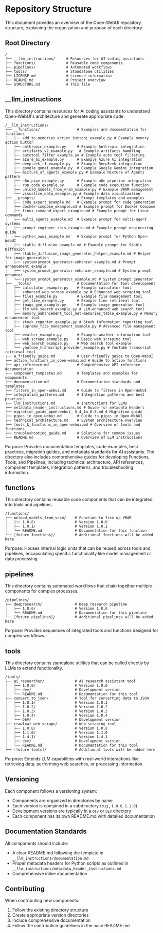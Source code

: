 # Repository Structure

This document provides an overview of the Open-WebUI repository structure, explaining the organization and purpose of each directory.

## Root Directory

```
/
├── __llm_instructions/     # Resources for AI coding assistants
├── functions/              # Reusable code components
├── pipelines/              # Automated workflows
├── tools/                  # Standalone utilities
├── LICENSE.md              # License information
├── README.md               # Project overview
└── STRUCTURE.md            # This file
```

## __llm_instructions

This directory contains resources for AI coding assistants to understand Open-WebUI's architecture and generate appropriate code.

```
/__llm_instructions/
├── __functions/                 # Examples and documentation for functions
│   ├── add_to_memories_action_buttoni_example.py # Example memory action button
│   ├── anthropic_example.py     # Example Anthropic integration
│   ├── artifacts_v2_example.py   # Example artifacts handling
│   ├── autotool_filter_example.py # Example auto tool filtering
│   ├── azure_ai_example.py      # Example Azure AI integration
│   ├── deepseek_r1_example.py   # Example DeepSeek integration
│   ├── google_genai_example.py  # Example Google Gemini integration
│   ├── mixture_of_agents_example.py # Example Mixture of Agents pattern
│   ├── n8n_pipe_example.py      # Example n8n pipeline integration
│   ├── run_code_example.py      # Example code execution function
│   ├── unload_models_from_vram_example.py # Example VRAM management
│   └── visualize_data_example.py # Example data visualization
├── __prompts/                   # Prompt templates and examples
│   ├── code_expert_example.md   # Example prompt for code generation
│   ├── docker-compose_example.md # Example prompt for Docker Compose
│   ├── linux_command_expert_example.md # Example prompt for Linux commands
│   ├── multi_agents_example.md  # Example prompt for multi-agent systems
│   ├── prompt_engineer_this_example.md # Example prompt engineering guide
│   ├── python_owui_example.md   # Example prompt for Python Open-WebUI
│   ├── stable_diffusion_example.md # Example prompt for Stable Diffusion
│   ├── stable_diffusion_image_generator_helper_example.md # Helper for image generation
│   ├── system+prompt_generator-enhancer_example.md # Prompt enhancement example
│   ├── system_prompt_generator-enhancer_example.md # System prompt enhancer
│   └── system_prompt_generator_example.md # System prompt generator
├── __tools/                     # Documentation for tool development
│   ├── calculator_example.py    # Example calculator tool
│   ├── enhanced_web_scrape_example.py # Enhanced web scraping tool
│   ├── files_example.py         # Example file management tool
│   ├── get_time_example.py      # Example time retrieval tool
│   ├── image_gen_example.py     # Example image generation tool
│   ├── llm_web_search_example.py # LLM-enhanced web search tool
│   ├── memory_enhancement_tool_met-memories_table_example.py # Memory enhancement tool
│   ├── stock_reporter_example.py # Stock information reporting tool
│   ├── supreme_file_management_example.py # Advanced file management tool
│   ├── weather_example.py       # Example weather information tool
│   ├── web_scrape_example.py    # Basic web scraping tool
│   ├── web_search_example.py    # Web search tool example
│   └── youtube_transcript_provider_example.py # YouTube transcript retrieval tool
├── a_friendly_guide.md          # User-friendly guide to Open-WebUI
├── action_functions_in_open-webui.md # Guide to action functions
├── api_reference.md             # Comprehensive API reference documentation
├── component_templates.md       # Templates and examples for components
├── documentation.md             # Documentation standards and templates
├── filters_in_open-webui.md     # Guide to filters in Open-WebUI
├── integration_patterns.md      # Integration patterns and best practices
├── llm_instructions.md          # Instructions for LLMs
├── metadata_header_instructions.md # Guide for metadata headers
├── migration_guide_open-webui_ 0.4_to_0.5.md # Migration guide
├── pipes_in_open-webui.md       # Guide to pipes in Open-WebUI
├── technical_architecture.md    # System architecture overview
├── tools_&_functions_in_open-webui.md # Overview of tools and functions
├── troubleshooting_guide.md     # Solutions for common issues
└── README.md                    # Overview of LLM instructions
```

Purpose: Provides documentation templates, code examples, best practices, migration guides, and metadata standards for AI assistants. The directory also includes comprehensive guides for developing Functions, Tools, and Pipelines, including technical architecture, API references, component templates, integration patterns, and troubleshooting information.

## functions

This directory contains reusable code components that can be integrated into tools and pipelines.

```
/functions/
├── unload_models_from_vram/    # Function to free up VRAM
│   ├── 1.0.0/                  # Version 1.0.0
│   ├── 1.0.1/                  # Version 1.0.1
│   └── README.md               # Documentation for this function
└── [future functions]/         # Additional functions will be added here
```

Purpose: Houses internal logic units that can be reused across tools and pipelines, encapsulating specific functionality like model management or data processing.

## pipelines

This directory contains automated workflows that chain together multiple components for complex processes.

```
/pipelines/
├── deepresearch/               # Deep research pipeline
│   ├── 1.0.0/                  # Version 1.0.0
│   └── README.md               # Documentation for this pipeline
└── [future pipelines]/         # Additional pipelines will be added here
```

Purpose: Provides sequences of integrated tools and functions designed for complex workflows.

## tools

This directory contains standalone utilities that can be called directly by LLMs to extend functionality.

```
/tools/
├── ai_researcher/              # AI research assistant tool
│   ├── 1.0.0/                  # Version 1.0.0
│   ├── dev/                    # Development version
│   └── README.md               # Documentation for this tool
├── convert_to_json/            # Tool for converting data to JSON
│   ├── 1.0.1/                  # Version 1.0.1
│   ├── 1.0.2/                  # Version 1.0.2
│   ├── 1.0.3/                  # Version 1.0.3
│   ├── 1.0.4/                  # Version 1.0.4
│   └── DEV/                    # Development version
├── crawl4ai_web_scrape/        # Web scraping tool
│   ├── 1.0.0/                  # Version 1.0.0
│   ├── 1.1.0/                  # Version 1.1.0
│   ├── 1.4.1/                  # Version 1.4.1
│   ├── dev/                    # Development version
│   └── README.md               # Documentation for this tool
└── [future tools]/             # Additional tools will be added here
```

Purpose: Extends LLM capabilities with real-world interactions like retrieving data, performing web searches, or processing information.

## Versioning

Each component follows a versioning system:
- Components are organized in directories by name
- Each version is contained in a subdirectory (e.g., `1.0.0`, `1.1.0`)
- Development versions are typically in a `dev` or `DEV` directory
- Each component has its own README.md with detailed documentation

## Documentation Standards

All components should include:
- A clear README.md following the template in `__llm_instructions/documentation.md`
- Proper metadata headers for Python scripts as outlined in `__llm_instructions/metadata_header_instructions.md`
- Comprehensive inline documentation

## Contributing

When contributing new components:
1. Follow the existing directory structure
2. Create appropriate version directories
3. Include comprehensive documentation
4. Follow the contribution guidelines in the main README.md
